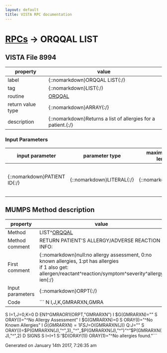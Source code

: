 ```yaml
---
layout: default
title: VISTA RPC documentation
---
```




# [RPCs](TableOfContent.md) &#8594; ORQQAL LIST 


 ## VISTA File 8994
 property | value 
--- | --- 
 label | {::nomarkdown}ORQQAL LIST{:/}
 tag | {::nomarkdown}LIST{:/}
 routine | [ORQQAL](http://code.osehra.org/dox/Routine_ORQQAL_source.html)
 return value type | {::nomarkdown}ARRAY{:/}
 description | {::nomarkdown}Returns a list of allergies for a patient.{:/}

### Input Parameters

| input parameter | parameter type | maximum data length | required | description | 
| --- | --- | --- | --- | --- | 
| {::nomarkdown}PATIENT ID{:/} | {::nomarkdown}LITERAL{:/} | {::nomarkdown}16{:/} | {::nomarkdown}true{:/} | {::nomarkdown}The record number of the patient (DFN) from the Patient file (#2).{:/} | 


## MUMPS Method description

 property | value 
 --- | --- 
 Method | LIST^[ORQQAL](http://code.osehra.org/dox/Routine_ORQQAL_source.html)
 Method comment | RETURN PATIENT'S ALLERGY/ADVERSE REACTION INFO:
 First comment | {::nomarkdown}null:no allergy assessment, 0:no known allergies, 1:pt has allergies<br/>if 1 also get: allergen/reactant^reaction/symptom^severity^allergy ien{:/}
 Input parameters | {::nomarkdown}ORPT{:/}
 Code | ```  N I,J,K,GMRARXN,GMRA
 S I=1,J=0,K=0
 D EN1^GMRAOR1(ORPT,"GMRARXN")
 I $G(GMRARXN)="" S ORAY(I)="^No Allergy Assessment"
 I $G(GMRARXN)=0 S ORAY(I)="^No Known Allergies"
 I $G(GMRARXN)=1 F  S J=$O(GMRARXN(J)) Q:J=""  S ORAY(I)=$P(GMRARXN(J),"^",3)_"^"_$P(GMRARXN(J),"^")_"^"_$P(GMRARXN(J),"^",2) D SIGNS S I=I+1
 S:'$D(ORAY(1)) ORAY(1)="^No allergies found."```




 Generated on January 14th 2017, 7:26:35 am